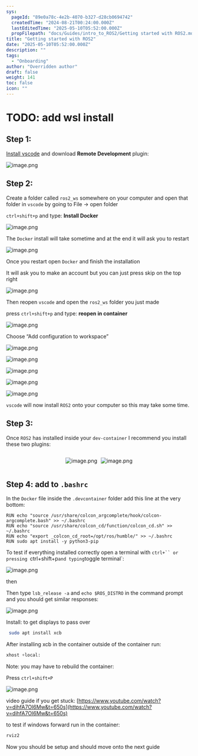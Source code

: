 ```yaml
---
sys:
  pageId: "89e0a78c-4e2b-4070-b327-d28cb0694742"
  createdTime: "2024-08-21T00:24:00.000Z"
  lastEditedTime: "2025-05-10T05:52:00.000Z"
  propFilepath: "docs/Guides/intro_to_ROS2/Getting started with ROS2.md"
title: "Getting started with ROS2"
date: "2025-05-10T05:52:00.000Z"
description: ""
tags:
  - "Onboarding"
author: "Overridden author"
draft: false
weight: 141
toc: false
icon: ""
---
```


# TODO: add wsl install

## Step 1:

[Install vscode](https://code.visualstudio.com/download) and download **Remote Development** plugin:

![image.png](https://prod-files-secure.s3.us-west-2.amazonaws.com/d518164a-d88e-44d1-a4ee-3adb3bd8bce0/efb52993-1881-4a40-b95e-6f020334f022/image.png?X-Amz-Algorithm=AWS4-HMAC-SHA256&X-Amz-Content-Sha256=UNSIGNED-PAYLOAD&X-Amz-Credential=ASIAZI2LB466ZU7LG5S4%2F20250511%2Fus-west-2%2Fs3%2Faws4_request&X-Amz-Date=20250511T200839Z&X-Amz-Expires=3600&X-Amz-Security-Token=IQoJb3JpZ2luX2VjEBkaCXVzLXdlc3QtMiJHMEUCIQCukXbXFdjIc2nZa3xE%2B68j6Id8GJwWr3cqObiTl1No7AIgFLd%2Fv3C8%2FOfbn3D0a7P8%2BeTuLDN9KA%2BUJBokGSSbzwgqiAQIwf%2F%2F%2F%2F%2F%2F%2F%2F%2F%2FARAAGgw2Mzc0MjMxODM4MDUiDJpNRhv3UdmfFh7PXCrcA1ddh17hcDZJ8VQU7GnmAXHJs9qv%2BNNQf25h61ShoGO9fq1fChEMbgcvg2AXGDyUt25INVNtL6RXPllTyu2AzbIGCN4oOoGI9M9Lsid4ghqv76OIcSlYUmGeGAOs98xFx6pIRRFdY08ZRDEF1V11GqcEzyoiArWrTyEJJHNFep6ZFocT31SQDPU%2FKI8OcRRVaHnBnuoefSwGwlKL%2FB2O0AiRp8iWiDtSdl4ptWuooOllmv4II4fiUotdw8wq1wmKG2fh7iNK1NvQN1vR58CIm5xdi911a4bXeV6LtEQLA%2Fa9BS72YRMU12xWYraO5eDzmNNuLhvJpTc1dv5jEgAbgIsPl%2Bmiw%2FfvZN%2F%2BYDGEOLWRw2r2bhHMOgOoQf7qqIpcgNa5LL1li1Wb3nJ1burMUGausrG0aKG2T8cQ5tj86eXbElB6laJeCXD77raZdW3j4S7HqA9WQlcl0mncOXmHFDurtqGziMqrd5rTXPXaLQqjAqqwQhCqAkkeEkBf2%2FlPQaDFTNSOfl%2FYfsoorsfmIk2qAYc5PsKs3rvHJIoVA8XUWj0TpFHEhbA4phPs2HVFDhtOkZTBA4NLjeFJSBDLgljwES5kur5rg%2BIM9MZOT7BYYaeoiojM5R3Ig4WdMJqhg8EGOqUBC%2Bx45XBLA3bIIsHN5pJFNY0AM%2BboZvI83f03mm9AcuI1HIIWAeP0CLm6gA7B5BnLzF7Dvpv6bVE8Hbaha5FkpZnbbAqxHVyea96Fo21RL7fNjlJGZIcqN0E8doHFiS3pm8dQcsi%2BdxPUEeadN%2FC87pk9xKi6fJO%2FrB6J3QeIGhdpXcvJqNO1syz9vaVZljy14ZH7kqM2mN4CqCKlR7%2FFaMppmlhp&X-Amz-Signature=2231d6dcd87185dd49e70232234d123de5d81b777a0b280f76432bbd99e5048e&X-Amz-SignedHeaders=host&x-id=GetObject)

## Step 2:

Create a folder called `ros2_ws` somewhere on your computer and open that folder in `vscode` by going to File → open folder 

`ctrl+shift+p` and type: **Install Docker**

![image.png](https://prod-files-secure.s3.us-west-2.amazonaws.com/d518164a-d88e-44d1-a4ee-3adb3bd8bce0/2269dc0e-1cd5-47ff-bceb-c04ad9b2eab0/image.png?X-Amz-Algorithm=AWS4-HMAC-SHA256&X-Amz-Content-Sha256=UNSIGNED-PAYLOAD&X-Amz-Credential=ASIAZI2LB466ZU7LG5S4%2F20250511%2Fus-west-2%2Fs3%2Faws4_request&X-Amz-Date=20250511T200839Z&X-Amz-Expires=3600&X-Amz-Security-Token=IQoJb3JpZ2luX2VjEBkaCXVzLXdlc3QtMiJHMEUCIQCukXbXFdjIc2nZa3xE%2B68j6Id8GJwWr3cqObiTl1No7AIgFLd%2Fv3C8%2FOfbn3D0a7P8%2BeTuLDN9KA%2BUJBokGSSbzwgqiAQIwf%2F%2F%2F%2F%2F%2F%2F%2F%2F%2FARAAGgw2Mzc0MjMxODM4MDUiDJpNRhv3UdmfFh7PXCrcA1ddh17hcDZJ8VQU7GnmAXHJs9qv%2BNNQf25h61ShoGO9fq1fChEMbgcvg2AXGDyUt25INVNtL6RXPllTyu2AzbIGCN4oOoGI9M9Lsid4ghqv76OIcSlYUmGeGAOs98xFx6pIRRFdY08ZRDEF1V11GqcEzyoiArWrTyEJJHNFep6ZFocT31SQDPU%2FKI8OcRRVaHnBnuoefSwGwlKL%2FB2O0AiRp8iWiDtSdl4ptWuooOllmv4II4fiUotdw8wq1wmKG2fh7iNK1NvQN1vR58CIm5xdi911a4bXeV6LtEQLA%2Fa9BS72YRMU12xWYraO5eDzmNNuLhvJpTc1dv5jEgAbgIsPl%2Bmiw%2FfvZN%2F%2BYDGEOLWRw2r2bhHMOgOoQf7qqIpcgNa5LL1li1Wb3nJ1burMUGausrG0aKG2T8cQ5tj86eXbElB6laJeCXD77raZdW3j4S7HqA9WQlcl0mncOXmHFDurtqGziMqrd5rTXPXaLQqjAqqwQhCqAkkeEkBf2%2FlPQaDFTNSOfl%2FYfsoorsfmIk2qAYc5PsKs3rvHJIoVA8XUWj0TpFHEhbA4phPs2HVFDhtOkZTBA4NLjeFJSBDLgljwES5kur5rg%2BIM9MZOT7BYYaeoiojM5R3Ig4WdMJqhg8EGOqUBC%2Bx45XBLA3bIIsHN5pJFNY0AM%2BboZvI83f03mm9AcuI1HIIWAeP0CLm6gA7B5BnLzF7Dvpv6bVE8Hbaha5FkpZnbbAqxHVyea96Fo21RL7fNjlJGZIcqN0E8doHFiS3pm8dQcsi%2BdxPUEeadN%2FC87pk9xKi6fJO%2FrB6J3QeIGhdpXcvJqNO1syz9vaVZljy14ZH7kqM2mN4CqCKlR7%2FFaMppmlhp&X-Amz-Signature=5c597a926fde25a246e0e40635c9333d50bb271a271cc16cfe65595b639e6ed6&X-Amz-SignedHeaders=host&x-id=GetObject)

The `Docker` install will take sometime and at the end it will ask you to restart

![image.png](https://prod-files-secure.s3.us-west-2.amazonaws.com/d518164a-d88e-44d1-a4ee-3adb3bd8bce0/ed233f78-be33-4b1f-b89c-9c346c0e961e/image.png?X-Amz-Algorithm=AWS4-HMAC-SHA256&X-Amz-Content-Sha256=UNSIGNED-PAYLOAD&X-Amz-Credential=ASIAZI2LB466ZU7LG5S4%2F20250511%2Fus-west-2%2Fs3%2Faws4_request&X-Amz-Date=20250511T200839Z&X-Amz-Expires=3600&X-Amz-Security-Token=IQoJb3JpZ2luX2VjEBkaCXVzLXdlc3QtMiJHMEUCIQCukXbXFdjIc2nZa3xE%2B68j6Id8GJwWr3cqObiTl1No7AIgFLd%2Fv3C8%2FOfbn3D0a7P8%2BeTuLDN9KA%2BUJBokGSSbzwgqiAQIwf%2F%2F%2F%2F%2F%2F%2F%2F%2F%2FARAAGgw2Mzc0MjMxODM4MDUiDJpNRhv3UdmfFh7PXCrcA1ddh17hcDZJ8VQU7GnmAXHJs9qv%2BNNQf25h61ShoGO9fq1fChEMbgcvg2AXGDyUt25INVNtL6RXPllTyu2AzbIGCN4oOoGI9M9Lsid4ghqv76OIcSlYUmGeGAOs98xFx6pIRRFdY08ZRDEF1V11GqcEzyoiArWrTyEJJHNFep6ZFocT31SQDPU%2FKI8OcRRVaHnBnuoefSwGwlKL%2FB2O0AiRp8iWiDtSdl4ptWuooOllmv4II4fiUotdw8wq1wmKG2fh7iNK1NvQN1vR58CIm5xdi911a4bXeV6LtEQLA%2Fa9BS72YRMU12xWYraO5eDzmNNuLhvJpTc1dv5jEgAbgIsPl%2Bmiw%2FfvZN%2F%2BYDGEOLWRw2r2bhHMOgOoQf7qqIpcgNa5LL1li1Wb3nJ1burMUGausrG0aKG2T8cQ5tj86eXbElB6laJeCXD77raZdW3j4S7HqA9WQlcl0mncOXmHFDurtqGziMqrd5rTXPXaLQqjAqqwQhCqAkkeEkBf2%2FlPQaDFTNSOfl%2FYfsoorsfmIk2qAYc5PsKs3rvHJIoVA8XUWj0TpFHEhbA4phPs2HVFDhtOkZTBA4NLjeFJSBDLgljwES5kur5rg%2BIM9MZOT7BYYaeoiojM5R3Ig4WdMJqhg8EGOqUBC%2Bx45XBLA3bIIsHN5pJFNY0AM%2BboZvI83f03mm9AcuI1HIIWAeP0CLm6gA7B5BnLzF7Dvpv6bVE8Hbaha5FkpZnbbAqxHVyea96Fo21RL7fNjlJGZIcqN0E8doHFiS3pm8dQcsi%2BdxPUEeadN%2FC87pk9xKi6fJO%2FrB6J3QeIGhdpXcvJqNO1syz9vaVZljy14ZH7kqM2mN4CqCKlR7%2FFaMppmlhp&X-Amz-Signature=751c7fcde6a12adb8565067caa89e21babc55d1567b5231baa02bd8a52a01991&X-Amz-SignedHeaders=host&x-id=GetObject)

Once you restart open `Docker` and finish the installation

It will ask you to make an account but you can just press skip on the top right

![image.png](https://prod-files-secure.s3.us-west-2.amazonaws.com/d518164a-d88e-44d1-a4ee-3adb3bd8bce0/21010ad9-1659-4fd9-9f59-9932a09b2a3d/image.png?X-Amz-Algorithm=AWS4-HMAC-SHA256&X-Amz-Content-Sha256=UNSIGNED-PAYLOAD&X-Amz-Credential=ASIAZI2LB466ZU7LG5S4%2F20250511%2Fus-west-2%2Fs3%2Faws4_request&X-Amz-Date=20250511T200839Z&X-Amz-Expires=3600&X-Amz-Security-Token=IQoJb3JpZ2luX2VjEBkaCXVzLXdlc3QtMiJHMEUCIQCukXbXFdjIc2nZa3xE%2B68j6Id8GJwWr3cqObiTl1No7AIgFLd%2Fv3C8%2FOfbn3D0a7P8%2BeTuLDN9KA%2BUJBokGSSbzwgqiAQIwf%2F%2F%2F%2F%2F%2F%2F%2F%2F%2FARAAGgw2Mzc0MjMxODM4MDUiDJpNRhv3UdmfFh7PXCrcA1ddh17hcDZJ8VQU7GnmAXHJs9qv%2BNNQf25h61ShoGO9fq1fChEMbgcvg2AXGDyUt25INVNtL6RXPllTyu2AzbIGCN4oOoGI9M9Lsid4ghqv76OIcSlYUmGeGAOs98xFx6pIRRFdY08ZRDEF1V11GqcEzyoiArWrTyEJJHNFep6ZFocT31SQDPU%2FKI8OcRRVaHnBnuoefSwGwlKL%2FB2O0AiRp8iWiDtSdl4ptWuooOllmv4II4fiUotdw8wq1wmKG2fh7iNK1NvQN1vR58CIm5xdi911a4bXeV6LtEQLA%2Fa9BS72YRMU12xWYraO5eDzmNNuLhvJpTc1dv5jEgAbgIsPl%2Bmiw%2FfvZN%2F%2BYDGEOLWRw2r2bhHMOgOoQf7qqIpcgNa5LL1li1Wb3nJ1burMUGausrG0aKG2T8cQ5tj86eXbElB6laJeCXD77raZdW3j4S7HqA9WQlcl0mncOXmHFDurtqGziMqrd5rTXPXaLQqjAqqwQhCqAkkeEkBf2%2FlPQaDFTNSOfl%2FYfsoorsfmIk2qAYc5PsKs3rvHJIoVA8XUWj0TpFHEhbA4phPs2HVFDhtOkZTBA4NLjeFJSBDLgljwES5kur5rg%2BIM9MZOT7BYYaeoiojM5R3Ig4WdMJqhg8EGOqUBC%2Bx45XBLA3bIIsHN5pJFNY0AM%2BboZvI83f03mm9AcuI1HIIWAeP0CLm6gA7B5BnLzF7Dvpv6bVE8Hbaha5FkpZnbbAqxHVyea96Fo21RL7fNjlJGZIcqN0E8doHFiS3pm8dQcsi%2BdxPUEeadN%2FC87pk9xKi6fJO%2FrB6J3QeIGhdpXcvJqNO1syz9vaVZljy14ZH7kqM2mN4CqCKlR7%2FFaMppmlhp&X-Amz-Signature=d1f951ebe442efc0e949f48743082d8abc5bcab687ce5535663861deae622e42&X-Amz-SignedHeaders=host&x-id=GetObject)

Then reopen `vscode` and open the `ros2_ws` folder you just made

press `ctrl+shift+p` and type: **reopen in container**

![image.png](https://prod-files-secure.s3.us-west-2.amazonaws.com/d518164a-d88e-44d1-a4ee-3adb3bd8bce0/4e93b8c2-41ad-488c-8095-c74205196118/image.png?X-Amz-Algorithm=AWS4-HMAC-SHA256&X-Amz-Content-Sha256=UNSIGNED-PAYLOAD&X-Amz-Credential=ASIAZI2LB466ZU7LG5S4%2F20250511%2Fus-west-2%2Fs3%2Faws4_request&X-Amz-Date=20250511T200839Z&X-Amz-Expires=3600&X-Amz-Security-Token=IQoJb3JpZ2luX2VjEBkaCXVzLXdlc3QtMiJHMEUCIQCukXbXFdjIc2nZa3xE%2B68j6Id8GJwWr3cqObiTl1No7AIgFLd%2Fv3C8%2FOfbn3D0a7P8%2BeTuLDN9KA%2BUJBokGSSbzwgqiAQIwf%2F%2F%2F%2F%2F%2F%2F%2F%2F%2FARAAGgw2Mzc0MjMxODM4MDUiDJpNRhv3UdmfFh7PXCrcA1ddh17hcDZJ8VQU7GnmAXHJs9qv%2BNNQf25h61ShoGO9fq1fChEMbgcvg2AXGDyUt25INVNtL6RXPllTyu2AzbIGCN4oOoGI9M9Lsid4ghqv76OIcSlYUmGeGAOs98xFx6pIRRFdY08ZRDEF1V11GqcEzyoiArWrTyEJJHNFep6ZFocT31SQDPU%2FKI8OcRRVaHnBnuoefSwGwlKL%2FB2O0AiRp8iWiDtSdl4ptWuooOllmv4II4fiUotdw8wq1wmKG2fh7iNK1NvQN1vR58CIm5xdi911a4bXeV6LtEQLA%2Fa9BS72YRMU12xWYraO5eDzmNNuLhvJpTc1dv5jEgAbgIsPl%2Bmiw%2FfvZN%2F%2BYDGEOLWRw2r2bhHMOgOoQf7qqIpcgNa5LL1li1Wb3nJ1burMUGausrG0aKG2T8cQ5tj86eXbElB6laJeCXD77raZdW3j4S7HqA9WQlcl0mncOXmHFDurtqGziMqrd5rTXPXaLQqjAqqwQhCqAkkeEkBf2%2FlPQaDFTNSOfl%2FYfsoorsfmIk2qAYc5PsKs3rvHJIoVA8XUWj0TpFHEhbA4phPs2HVFDhtOkZTBA4NLjeFJSBDLgljwES5kur5rg%2BIM9MZOT7BYYaeoiojM5R3Ig4WdMJqhg8EGOqUBC%2Bx45XBLA3bIIsHN5pJFNY0AM%2BboZvI83f03mm9AcuI1HIIWAeP0CLm6gA7B5BnLzF7Dvpv6bVE8Hbaha5FkpZnbbAqxHVyea96Fo21RL7fNjlJGZIcqN0E8doHFiS3pm8dQcsi%2BdxPUEeadN%2FC87pk9xKi6fJO%2FrB6J3QeIGhdpXcvJqNO1syz9vaVZljy14ZH7kqM2mN4CqCKlR7%2FFaMppmlhp&X-Amz-Signature=470b69c814180ce7d39c5b729549da577435e55e316bb50c530aefd9548d63ae&X-Amz-SignedHeaders=host&x-id=GetObject)

Choose “Add configuration to workspace”

![image.png](https://prod-files-secure.s3.us-west-2.amazonaws.com/d518164a-d88e-44d1-a4ee-3adb3bd8bce0/9560b282-5060-4989-ba37-97e7b2c22476/image.png?X-Amz-Algorithm=AWS4-HMAC-SHA256&X-Amz-Content-Sha256=UNSIGNED-PAYLOAD&X-Amz-Credential=ASIAZI2LB466ZU7LG5S4%2F20250511%2Fus-west-2%2Fs3%2Faws4_request&X-Amz-Date=20250511T200839Z&X-Amz-Expires=3600&X-Amz-Security-Token=IQoJb3JpZ2luX2VjEBkaCXVzLXdlc3QtMiJHMEUCIQCukXbXFdjIc2nZa3xE%2B68j6Id8GJwWr3cqObiTl1No7AIgFLd%2Fv3C8%2FOfbn3D0a7P8%2BeTuLDN9KA%2BUJBokGSSbzwgqiAQIwf%2F%2F%2F%2F%2F%2F%2F%2F%2F%2FARAAGgw2Mzc0MjMxODM4MDUiDJpNRhv3UdmfFh7PXCrcA1ddh17hcDZJ8VQU7GnmAXHJs9qv%2BNNQf25h61ShoGO9fq1fChEMbgcvg2AXGDyUt25INVNtL6RXPllTyu2AzbIGCN4oOoGI9M9Lsid4ghqv76OIcSlYUmGeGAOs98xFx6pIRRFdY08ZRDEF1V11GqcEzyoiArWrTyEJJHNFep6ZFocT31SQDPU%2FKI8OcRRVaHnBnuoefSwGwlKL%2FB2O0AiRp8iWiDtSdl4ptWuooOllmv4II4fiUotdw8wq1wmKG2fh7iNK1NvQN1vR58CIm5xdi911a4bXeV6LtEQLA%2Fa9BS72YRMU12xWYraO5eDzmNNuLhvJpTc1dv5jEgAbgIsPl%2Bmiw%2FfvZN%2F%2BYDGEOLWRw2r2bhHMOgOoQf7qqIpcgNa5LL1li1Wb3nJ1burMUGausrG0aKG2T8cQ5tj86eXbElB6laJeCXD77raZdW3j4S7HqA9WQlcl0mncOXmHFDurtqGziMqrd5rTXPXaLQqjAqqwQhCqAkkeEkBf2%2FlPQaDFTNSOfl%2FYfsoorsfmIk2qAYc5PsKs3rvHJIoVA8XUWj0TpFHEhbA4phPs2HVFDhtOkZTBA4NLjeFJSBDLgljwES5kur5rg%2BIM9MZOT7BYYaeoiojM5R3Ig4WdMJqhg8EGOqUBC%2Bx45XBLA3bIIsHN5pJFNY0AM%2BboZvI83f03mm9AcuI1HIIWAeP0CLm6gA7B5BnLzF7Dvpv6bVE8Hbaha5FkpZnbbAqxHVyea96Fo21RL7fNjlJGZIcqN0E8doHFiS3pm8dQcsi%2BdxPUEeadN%2FC87pk9xKi6fJO%2FrB6J3QeIGhdpXcvJqNO1syz9vaVZljy14ZH7kqM2mN4CqCKlR7%2FFaMppmlhp&X-Amz-Signature=920454eb70763faaa32849fbdc2008a99c92d4383f4690d9d78be9263971efa0&X-Amz-SignedHeaders=host&x-id=GetObject)

![image.png](https://prod-files-secure.s3.us-west-2.amazonaws.com/d518164a-d88e-44d1-a4ee-3adb3bd8bce0/2ee63f81-886b-48e8-a553-dc6e5eac99e4/image.png?X-Amz-Algorithm=AWS4-HMAC-SHA256&X-Amz-Content-Sha256=UNSIGNED-PAYLOAD&X-Amz-Credential=ASIAZI2LB466ZU7LG5S4%2F20250511%2Fus-west-2%2Fs3%2Faws4_request&X-Amz-Date=20250511T200839Z&X-Amz-Expires=3600&X-Amz-Security-Token=IQoJb3JpZ2luX2VjEBkaCXVzLXdlc3QtMiJHMEUCIQCukXbXFdjIc2nZa3xE%2B68j6Id8GJwWr3cqObiTl1No7AIgFLd%2Fv3C8%2FOfbn3D0a7P8%2BeTuLDN9KA%2BUJBokGSSbzwgqiAQIwf%2F%2F%2F%2F%2F%2F%2F%2F%2F%2FARAAGgw2Mzc0MjMxODM4MDUiDJpNRhv3UdmfFh7PXCrcA1ddh17hcDZJ8VQU7GnmAXHJs9qv%2BNNQf25h61ShoGO9fq1fChEMbgcvg2AXGDyUt25INVNtL6RXPllTyu2AzbIGCN4oOoGI9M9Lsid4ghqv76OIcSlYUmGeGAOs98xFx6pIRRFdY08ZRDEF1V11GqcEzyoiArWrTyEJJHNFep6ZFocT31SQDPU%2FKI8OcRRVaHnBnuoefSwGwlKL%2FB2O0AiRp8iWiDtSdl4ptWuooOllmv4II4fiUotdw8wq1wmKG2fh7iNK1NvQN1vR58CIm5xdi911a4bXeV6LtEQLA%2Fa9BS72YRMU12xWYraO5eDzmNNuLhvJpTc1dv5jEgAbgIsPl%2Bmiw%2FfvZN%2F%2BYDGEOLWRw2r2bhHMOgOoQf7qqIpcgNa5LL1li1Wb3nJ1burMUGausrG0aKG2T8cQ5tj86eXbElB6laJeCXD77raZdW3j4S7HqA9WQlcl0mncOXmHFDurtqGziMqrd5rTXPXaLQqjAqqwQhCqAkkeEkBf2%2FlPQaDFTNSOfl%2FYfsoorsfmIk2qAYc5PsKs3rvHJIoVA8XUWj0TpFHEhbA4phPs2HVFDhtOkZTBA4NLjeFJSBDLgljwES5kur5rg%2BIM9MZOT7BYYaeoiojM5R3Ig4WdMJqhg8EGOqUBC%2Bx45XBLA3bIIsHN5pJFNY0AM%2BboZvI83f03mm9AcuI1HIIWAeP0CLm6gA7B5BnLzF7Dvpv6bVE8Hbaha5FkpZnbbAqxHVyea96Fo21RL7fNjlJGZIcqN0E8doHFiS3pm8dQcsi%2BdxPUEeadN%2FC87pk9xKi6fJO%2FrB6J3QeIGhdpXcvJqNO1syz9vaVZljy14ZH7kqM2mN4CqCKlR7%2FFaMppmlhp&X-Amz-Signature=42752e20db12e7a65f14a6e0f3f13f158c2a2761e14eaeea3c95a97bf0a07ef4&X-Amz-SignedHeaders=host&x-id=GetObject)

![image.png](https://prod-files-secure.s3.us-west-2.amazonaws.com/d518164a-d88e-44d1-a4ee-3adb3bd8bce0/ae1580b2-b048-407e-aed9-b584224a7a04/image.png?X-Amz-Algorithm=AWS4-HMAC-SHA256&X-Amz-Content-Sha256=UNSIGNED-PAYLOAD&X-Amz-Credential=ASIAZI2LB466ZU7LG5S4%2F20250511%2Fus-west-2%2Fs3%2Faws4_request&X-Amz-Date=20250511T200839Z&X-Amz-Expires=3600&X-Amz-Security-Token=IQoJb3JpZ2luX2VjEBkaCXVzLXdlc3QtMiJHMEUCIQCukXbXFdjIc2nZa3xE%2B68j6Id8GJwWr3cqObiTl1No7AIgFLd%2Fv3C8%2FOfbn3D0a7P8%2BeTuLDN9KA%2BUJBokGSSbzwgqiAQIwf%2F%2F%2F%2F%2F%2F%2F%2F%2F%2FARAAGgw2Mzc0MjMxODM4MDUiDJpNRhv3UdmfFh7PXCrcA1ddh17hcDZJ8VQU7GnmAXHJs9qv%2BNNQf25h61ShoGO9fq1fChEMbgcvg2AXGDyUt25INVNtL6RXPllTyu2AzbIGCN4oOoGI9M9Lsid4ghqv76OIcSlYUmGeGAOs98xFx6pIRRFdY08ZRDEF1V11GqcEzyoiArWrTyEJJHNFep6ZFocT31SQDPU%2FKI8OcRRVaHnBnuoefSwGwlKL%2FB2O0AiRp8iWiDtSdl4ptWuooOllmv4II4fiUotdw8wq1wmKG2fh7iNK1NvQN1vR58CIm5xdi911a4bXeV6LtEQLA%2Fa9BS72YRMU12xWYraO5eDzmNNuLhvJpTc1dv5jEgAbgIsPl%2Bmiw%2FfvZN%2F%2BYDGEOLWRw2r2bhHMOgOoQf7qqIpcgNa5LL1li1Wb3nJ1burMUGausrG0aKG2T8cQ5tj86eXbElB6laJeCXD77raZdW3j4S7HqA9WQlcl0mncOXmHFDurtqGziMqrd5rTXPXaLQqjAqqwQhCqAkkeEkBf2%2FlPQaDFTNSOfl%2FYfsoorsfmIk2qAYc5PsKs3rvHJIoVA8XUWj0TpFHEhbA4phPs2HVFDhtOkZTBA4NLjeFJSBDLgljwES5kur5rg%2BIM9MZOT7BYYaeoiojM5R3Ig4WdMJqhg8EGOqUBC%2Bx45XBLA3bIIsHN5pJFNY0AM%2BboZvI83f03mm9AcuI1HIIWAeP0CLm6gA7B5BnLzF7Dvpv6bVE8Hbaha5FkpZnbbAqxHVyea96Fo21RL7fNjlJGZIcqN0E8doHFiS3pm8dQcsi%2BdxPUEeadN%2FC87pk9xKi6fJO%2FrB6J3QeIGhdpXcvJqNO1syz9vaVZljy14ZH7kqM2mN4CqCKlR7%2FFaMppmlhp&X-Amz-Signature=a52a39bc10cc3ed059d304e9cb417bfb29592adb3aca3fbfa213e04512375077&X-Amz-SignedHeaders=host&x-id=GetObject)

![image.png](https://prod-files-secure.s3.us-west-2.amazonaws.com/d518164a-d88e-44d1-a4ee-3adb3bd8bce0/53255b28-f75e-430f-b9e3-c0ac8577e42b/image.png?X-Amz-Algorithm=AWS4-HMAC-SHA256&X-Amz-Content-Sha256=UNSIGNED-PAYLOAD&X-Amz-Credential=ASIAZI2LB466ZU7LG5S4%2F20250511%2Fus-west-2%2Fs3%2Faws4_request&X-Amz-Date=20250511T200839Z&X-Amz-Expires=3600&X-Amz-Security-Token=IQoJb3JpZ2luX2VjEBkaCXVzLXdlc3QtMiJHMEUCIQCukXbXFdjIc2nZa3xE%2B68j6Id8GJwWr3cqObiTl1No7AIgFLd%2Fv3C8%2FOfbn3D0a7P8%2BeTuLDN9KA%2BUJBokGSSbzwgqiAQIwf%2F%2F%2F%2F%2F%2F%2F%2F%2F%2FARAAGgw2Mzc0MjMxODM4MDUiDJpNRhv3UdmfFh7PXCrcA1ddh17hcDZJ8VQU7GnmAXHJs9qv%2BNNQf25h61ShoGO9fq1fChEMbgcvg2AXGDyUt25INVNtL6RXPllTyu2AzbIGCN4oOoGI9M9Lsid4ghqv76OIcSlYUmGeGAOs98xFx6pIRRFdY08ZRDEF1V11GqcEzyoiArWrTyEJJHNFep6ZFocT31SQDPU%2FKI8OcRRVaHnBnuoefSwGwlKL%2FB2O0AiRp8iWiDtSdl4ptWuooOllmv4II4fiUotdw8wq1wmKG2fh7iNK1NvQN1vR58CIm5xdi911a4bXeV6LtEQLA%2Fa9BS72YRMU12xWYraO5eDzmNNuLhvJpTc1dv5jEgAbgIsPl%2Bmiw%2FfvZN%2F%2BYDGEOLWRw2r2bhHMOgOoQf7qqIpcgNa5LL1li1Wb3nJ1burMUGausrG0aKG2T8cQ5tj86eXbElB6laJeCXD77raZdW3j4S7HqA9WQlcl0mncOXmHFDurtqGziMqrd5rTXPXaLQqjAqqwQhCqAkkeEkBf2%2FlPQaDFTNSOfl%2FYfsoorsfmIk2qAYc5PsKs3rvHJIoVA8XUWj0TpFHEhbA4phPs2HVFDhtOkZTBA4NLjeFJSBDLgljwES5kur5rg%2BIM9MZOT7BYYaeoiojM5R3Ig4WdMJqhg8EGOqUBC%2Bx45XBLA3bIIsHN5pJFNY0AM%2BboZvI83f03mm9AcuI1HIIWAeP0CLm6gA7B5BnLzF7Dvpv6bVE8Hbaha5FkpZnbbAqxHVyea96Fo21RL7fNjlJGZIcqN0E8doHFiS3pm8dQcsi%2BdxPUEeadN%2FC87pk9xKi6fJO%2FrB6J3QeIGhdpXcvJqNO1syz9vaVZljy14ZH7kqM2mN4CqCKlR7%2FFaMppmlhp&X-Amz-Signature=47108ba873e1f41864747c4cd33cd147200d14cdca3b1150cfb563d3a562b263&X-Amz-SignedHeaders=host&x-id=GetObject)

![image.png](https://prod-files-secure.s3.us-west-2.amazonaws.com/d518164a-d88e-44d1-a4ee-3adb3bd8bce0/7c562767-5af9-4ffb-97d1-327bcdf4ee00/image.png?X-Amz-Algorithm=AWS4-HMAC-SHA256&X-Amz-Content-Sha256=UNSIGNED-PAYLOAD&X-Amz-Credential=ASIAZI2LB466ZU7LG5S4%2F20250511%2Fus-west-2%2Fs3%2Faws4_request&X-Amz-Date=20250511T200839Z&X-Amz-Expires=3600&X-Amz-Security-Token=IQoJb3JpZ2luX2VjEBkaCXVzLXdlc3QtMiJHMEUCIQCukXbXFdjIc2nZa3xE%2B68j6Id8GJwWr3cqObiTl1No7AIgFLd%2Fv3C8%2FOfbn3D0a7P8%2BeTuLDN9KA%2BUJBokGSSbzwgqiAQIwf%2F%2F%2F%2F%2F%2F%2F%2F%2F%2FARAAGgw2Mzc0MjMxODM4MDUiDJpNRhv3UdmfFh7PXCrcA1ddh17hcDZJ8VQU7GnmAXHJs9qv%2BNNQf25h61ShoGO9fq1fChEMbgcvg2AXGDyUt25INVNtL6RXPllTyu2AzbIGCN4oOoGI9M9Lsid4ghqv76OIcSlYUmGeGAOs98xFx6pIRRFdY08ZRDEF1V11GqcEzyoiArWrTyEJJHNFep6ZFocT31SQDPU%2FKI8OcRRVaHnBnuoefSwGwlKL%2FB2O0AiRp8iWiDtSdl4ptWuooOllmv4II4fiUotdw8wq1wmKG2fh7iNK1NvQN1vR58CIm5xdi911a4bXeV6LtEQLA%2Fa9BS72YRMU12xWYraO5eDzmNNuLhvJpTc1dv5jEgAbgIsPl%2Bmiw%2FfvZN%2F%2BYDGEOLWRw2r2bhHMOgOoQf7qqIpcgNa5LL1li1Wb3nJ1burMUGausrG0aKG2T8cQ5tj86eXbElB6laJeCXD77raZdW3j4S7HqA9WQlcl0mncOXmHFDurtqGziMqrd5rTXPXaLQqjAqqwQhCqAkkeEkBf2%2FlPQaDFTNSOfl%2FYfsoorsfmIk2qAYc5PsKs3rvHJIoVA8XUWj0TpFHEhbA4phPs2HVFDhtOkZTBA4NLjeFJSBDLgljwES5kur5rg%2BIM9MZOT7BYYaeoiojM5R3Ig4WdMJqhg8EGOqUBC%2Bx45XBLA3bIIsHN5pJFNY0AM%2BboZvI83f03mm9AcuI1HIIWAeP0CLm6gA7B5BnLzF7Dvpv6bVE8Hbaha5FkpZnbbAqxHVyea96Fo21RL7fNjlJGZIcqN0E8doHFiS3pm8dQcsi%2BdxPUEeadN%2FC87pk9xKi6fJO%2FrB6J3QeIGhdpXcvJqNO1syz9vaVZljy14ZH7kqM2mN4CqCKlR7%2FFaMppmlhp&X-Amz-Signature=4c5665080159c8ce4770ba85a593d407a0c43d8694b68e9efbf7f25823d783e6&X-Amz-SignedHeaders=host&x-id=GetObject)

`vscode` will now install `ROS2` onto your computer so this may take some time.

## Step 3:

Once `ROS2` has installed inside your `dev-container` I recommend you install these two plugins:

<div style="display: flex;flex-direction: row; column-gap:10px; max-width: 630px;justify-content: center;">
<div>

![image.png](https://prod-files-secure.s3.us-west-2.amazonaws.com/d518164a-d88e-44d1-a4ee-3adb3bd8bce0/3fc3d550-5a54-4ba1-ba6b-faa01cdb7369/image.png?X-Amz-Algorithm=AWS4-HMAC-SHA256&X-Amz-Content-Sha256=UNSIGNED-PAYLOAD&X-Amz-Credential=ASIAZI2LB4667DFGPKIQ%2F20250511%2Fus-west-2%2Fs3%2Faws4_request&X-Amz-Date=20250511T200844Z&X-Amz-Expires=3600&X-Amz-Security-Token=IQoJb3JpZ2luX2VjEBkaCXVzLXdlc3QtMiJGMEQCIBwBOXeoXEpQfW09zQhNHCE2ijHYfGGThOyzxq27fsAWAiB995bwBXunIGvwwf7hMV%2Byvo%2FfvxPNlgh9s95ddCWPzCqIBAjC%2F%2F%2F%2F%2F%2F%2F%2F%2F%2F8BEAAaDDYzNzQyMzE4MzgwNSIMPAfxfs%2BGVLbn5Bc7KtwDVLbu5PqkV9tmq3J%2F1MeSuBhcSA6vz6hOA%2F4yp6Qj2PdyPg9MBogwfhG2UcDb3bfcvzBCGtbpRtVfY%2B0kxuEdWi5RpIaHLXD%2BSiddsQS8cdGPJ8dcaj4u9DEu8LZXlYMIf03%2B3Bbuay1Nwm8G0XT1JjO5yPf3Ko116lpJ1EHmlLd9KJfCfYHqS2RZ4zdDvFhCSyVULX5FgH3ct6eR6cNuRxoAJ3HXSWEiIaT7t3Bojhn450EICiVEvbwXiYCQ%2BW0TYOoJqQ14v91JXOe7IHl38NtdjYFToDVhp6RR6rnQNlr1iag%2BiT4jiNTj%2B1G48lc89ML1cx77rUAYxv8lcnUBKkqSEOyGCGQqIfzhh5H7ewj%2FJBPu4QjmPqoKyRLQI2GMWTy23Nj7uW%2B1coc9W6si5a4z5wVgoar%2FIFE21U7M4JeIFTRwSO8ohtikE%2Fz0a4MWMs25y7RPRaaEiGW155%2FJVT5G9%2FchK%2FfAROOEutR5C%2F%2Fieqw8YMpQHmepwyi7%2FHTq1wHB1UY2NxNRyRX4AvX2x2iyZe4W%2FvcmALudQZ9wse5h%2BeI59OaoQuSm95LehJ5GlP3cPBZtWCY5xIQ5vlK4%2BsoKmolaGPwdto0Wb%2BYw6sAwv4XDIraZcq0SlKswmKGDwQY6pgFga7%2BlbvSIrbCMZRfztZMV8Y58PnZJm4CybzS1WosidxtcPPdU5g4ql7FEOO5bHQx0oG8S6BbYXo7glaPs1nlJbf2xyxWwgEKcY0wKAldQu784GZCJuHiw%2FyJu5%2BSGBu%2BKAymUu%2BtpYJcu8bbGYppYtWrn3AWItOvkciNNKS0TuGqrKJDoZ9sjQH%2FkmLcKftVvSshSOeWM36aP4WW%2B68mWzdK1t48e&X-Amz-Signature=e131c74a5cffa7a74813e16ef715539001af29fdfb5ef520f5a45358278b3ab3&X-Amz-SignedHeaders=host&x-id=GetObject)

</div>
<div>

![image.png](https://prod-files-secure.s3.us-west-2.amazonaws.com/d518164a-d88e-44d1-a4ee-3adb3bd8bce0/d994cc66-13c2-4093-a5a3-f84cf4601a82/image.png?X-Amz-Algorithm=AWS4-HMAC-SHA256&X-Amz-Content-Sha256=UNSIGNED-PAYLOAD&X-Amz-Credential=ASIAZI2LB466R7U7DO4J%2F20250511%2Fus-west-2%2Fs3%2Faws4_request&X-Amz-Date=20250511T200845Z&X-Amz-Expires=3600&X-Amz-Security-Token=IQoJb3JpZ2luX2VjEBkaCXVzLXdlc3QtMiJIMEYCIQDVzka1G32BijdjAGDP84%2FmD5cXTc6807kctEUIuejmhAIhAJKb%2FlX5fh4lteN5TzleQG7ZxH41PHBC31CfAv72FdqfKogECML%2F%2F%2F%2F%2F%2F%2F%2F%2F%2FwEQABoMNjM3NDIzMTgzODA1IgwohRcqVHTTTbM78JEq3APVyNlNhF8xoQFqETkdEaKrbaI3r3hkvBQiSnj%2FxMDAhvwewtCtcbm5yWVt1Ys%2Bx4dereNGnNkAkkU2iiGwlxoDUPWb3z29RIeZyuk2Ani%2FsloNSZxqkTWo04HsTL4vmmxyYWm3lyep8NoNbqfLFxA0pzcUtGHXfc47J3K48muT98unoZMypgVPE%2FULFrerTtHTa%2FPl1AhwV21W0PyTcRZQvw1iNcqcwu1ouc8OavwYLfBx%2FHPmXpboNaMdqIz9bzyWC2yQHpilayVDOadAFwiXyB2N%2BLFujEDZu%2BttUov96NlpCM0PYx7%2Fsezhw8mcxQgPe3fo7YYpd%2FKVPTI1sQzyE5fb3E9MvcOuP7Zrp3gfBltrQBGFjMG1AYQ5RKsF3mt%2FVfJll9%2B%2FzZNZfte3cYF%2F3JvUQe4y98IZMoiiXM5Qmxgahn8FemYPtImWmGjLujmLvUhpTYeOMLi4v4U4rPhB403jFdmQ7LZSbcGo2sadxOOXVaAXcqFKodrKemLjuQF5QkUMNkcg2SvnCfBdb3wfPzbkzcuZhi%2BaorU1SqMhKkwkKwN9hPtyAAN7rfVpHHyCdHftbVfZX5qLt3JJDB5kKVwDWqq0VvVwCv%2BV0%2B1zfEdrZHpyb7W%2FsWAF6jChoYPBBjqkARAgPb02rGCTdNXRzOAfkNQVoKlOBhjFlE70iAWv1W4a3wSFLCgzTtQIcjJTwlhBljg144J01%2BBprPhTtD4LpV8hdZZ4Dc8KOimUVwsJCvOP8DQ1PeN8pxhbUoXeE9Ti5PJRzK0wPR1W8YvgXNJ%2FdE9KUsBTji8vw0f0hz42NgAPPGaBNjDtPRe2Nglg%2BvhVZaaa7Hs%2B0r46bhIWnFBnI9zpuI2P&X-Amz-Signature=42155ae6efa17a475971b206ba0caa20536c5e048be05481584c72acb8d8f3f9&X-Amz-SignedHeaders=host&x-id=GetObject)

</div>
</div>

## Step 4: add to `.bashrc`

In the `Docker` file inside the `.devcontainer` folder add this line at the very bottom: 

```docker
RUN echo "source /usr/share/colcon_argcomplete/hook/colcon-argcomplete.bash" >> ~/.bashrc
RUN echo "source /usr/share/colcon_cd/function/colcon_cd.sh" >> ~/.bashrc
RUN echo "export _colcon_cd_root=/opt/ros/humble/" >> ~/.bashrc
RUN sudo apt install -y python3-pip 
```

To test if everything installed correctly open a terminal with `ctrl+`` or pressing `ctrl+shift+p` and typing `toggle terminal`:

![image.png](https://prod-files-secure.s3.us-west-2.amazonaws.com/d518164a-d88e-44d1-a4ee-3adb3bd8bce0/6a4943d8-b04e-4c02-9a58-775f3384d1a5/image.png?X-Amz-Algorithm=AWS4-HMAC-SHA256&X-Amz-Content-Sha256=UNSIGNED-PAYLOAD&X-Amz-Credential=ASIAZI2LB466ZU7LG5S4%2F20250511%2Fus-west-2%2Fs3%2Faws4_request&X-Amz-Date=20250511T200839Z&X-Amz-Expires=3600&X-Amz-Security-Token=IQoJb3JpZ2luX2VjEBkaCXVzLXdlc3QtMiJHMEUCIQCukXbXFdjIc2nZa3xE%2B68j6Id8GJwWr3cqObiTl1No7AIgFLd%2Fv3C8%2FOfbn3D0a7P8%2BeTuLDN9KA%2BUJBokGSSbzwgqiAQIwf%2F%2F%2F%2F%2F%2F%2F%2F%2F%2FARAAGgw2Mzc0MjMxODM4MDUiDJpNRhv3UdmfFh7PXCrcA1ddh17hcDZJ8VQU7GnmAXHJs9qv%2BNNQf25h61ShoGO9fq1fChEMbgcvg2AXGDyUt25INVNtL6RXPllTyu2AzbIGCN4oOoGI9M9Lsid4ghqv76OIcSlYUmGeGAOs98xFx6pIRRFdY08ZRDEF1V11GqcEzyoiArWrTyEJJHNFep6ZFocT31SQDPU%2FKI8OcRRVaHnBnuoefSwGwlKL%2FB2O0AiRp8iWiDtSdl4ptWuooOllmv4II4fiUotdw8wq1wmKG2fh7iNK1NvQN1vR58CIm5xdi911a4bXeV6LtEQLA%2Fa9BS72YRMU12xWYraO5eDzmNNuLhvJpTc1dv5jEgAbgIsPl%2Bmiw%2FfvZN%2F%2BYDGEOLWRw2r2bhHMOgOoQf7qqIpcgNa5LL1li1Wb3nJ1burMUGausrG0aKG2T8cQ5tj86eXbElB6laJeCXD77raZdW3j4S7HqA9WQlcl0mncOXmHFDurtqGziMqrd5rTXPXaLQqjAqqwQhCqAkkeEkBf2%2FlPQaDFTNSOfl%2FYfsoorsfmIk2qAYc5PsKs3rvHJIoVA8XUWj0TpFHEhbA4phPs2HVFDhtOkZTBA4NLjeFJSBDLgljwES5kur5rg%2BIM9MZOT7BYYaeoiojM5R3Ig4WdMJqhg8EGOqUBC%2Bx45XBLA3bIIsHN5pJFNY0AM%2BboZvI83f03mm9AcuI1HIIWAeP0CLm6gA7B5BnLzF7Dvpv6bVE8Hbaha5FkpZnbbAqxHVyea96Fo21RL7fNjlJGZIcqN0E8doHFiS3pm8dQcsi%2BdxPUEeadN%2FC87pk9xKi6fJO%2FrB6J3QeIGhdpXcvJqNO1syz9vaVZljy14ZH7kqM2mN4CqCKlR7%2FFaMppmlhp&X-Amz-Signature=cf9eb96779113104440efa393f648b84dec8cc543dd8798be1a962786bac01b2&X-Amz-SignedHeaders=host&x-id=GetObject)

then 

Then type `lsb_release -a` and `echo $ROS_DISTRO` in the command prompt and you should get similar responses:

![image.png](https://prod-files-secure.s3.us-west-2.amazonaws.com/d518164a-d88e-44d1-a4ee-3adb3bd8bce0/3e635dec-a805-4e85-8b9e-d000e5b71a4e/image.png?X-Amz-Algorithm=AWS4-HMAC-SHA256&X-Amz-Content-Sha256=UNSIGNED-PAYLOAD&X-Amz-Credential=ASIAZI2LB466ZU7LG5S4%2F20250511%2Fus-west-2%2Fs3%2Faws4_request&X-Amz-Date=20250511T200839Z&X-Amz-Expires=3600&X-Amz-Security-Token=IQoJb3JpZ2luX2VjEBkaCXVzLXdlc3QtMiJHMEUCIQCukXbXFdjIc2nZa3xE%2B68j6Id8GJwWr3cqObiTl1No7AIgFLd%2Fv3C8%2FOfbn3D0a7P8%2BeTuLDN9KA%2BUJBokGSSbzwgqiAQIwf%2F%2F%2F%2F%2F%2F%2F%2F%2F%2FARAAGgw2Mzc0MjMxODM4MDUiDJpNRhv3UdmfFh7PXCrcA1ddh17hcDZJ8VQU7GnmAXHJs9qv%2BNNQf25h61ShoGO9fq1fChEMbgcvg2AXGDyUt25INVNtL6RXPllTyu2AzbIGCN4oOoGI9M9Lsid4ghqv76OIcSlYUmGeGAOs98xFx6pIRRFdY08ZRDEF1V11GqcEzyoiArWrTyEJJHNFep6ZFocT31SQDPU%2FKI8OcRRVaHnBnuoefSwGwlKL%2FB2O0AiRp8iWiDtSdl4ptWuooOllmv4II4fiUotdw8wq1wmKG2fh7iNK1NvQN1vR58CIm5xdi911a4bXeV6LtEQLA%2Fa9BS72YRMU12xWYraO5eDzmNNuLhvJpTc1dv5jEgAbgIsPl%2Bmiw%2FfvZN%2F%2BYDGEOLWRw2r2bhHMOgOoQf7qqIpcgNa5LL1li1Wb3nJ1burMUGausrG0aKG2T8cQ5tj86eXbElB6laJeCXD77raZdW3j4S7HqA9WQlcl0mncOXmHFDurtqGziMqrd5rTXPXaLQqjAqqwQhCqAkkeEkBf2%2FlPQaDFTNSOfl%2FYfsoorsfmIk2qAYc5PsKs3rvHJIoVA8XUWj0TpFHEhbA4phPs2HVFDhtOkZTBA4NLjeFJSBDLgljwES5kur5rg%2BIM9MZOT7BYYaeoiojM5R3Ig4WdMJqhg8EGOqUBC%2Bx45XBLA3bIIsHN5pJFNY0AM%2BboZvI83f03mm9AcuI1HIIWAeP0CLm6gA7B5BnLzF7Dvpv6bVE8Hbaha5FkpZnbbAqxHVyea96Fo21RL7fNjlJGZIcqN0E8doHFiS3pm8dQcsi%2BdxPUEeadN%2FC87pk9xKi6fJO%2FrB6J3QeIGhdpXcvJqNO1syz9vaVZljy14ZH7kqM2mN4CqCKlR7%2FFaMppmlhp&X-Amz-Signature=35643360be98dacf20f6daea718f27064eb3950c023264ad72ec41e89c7fe33c&X-Amz-SignedHeaders=host&x-id=GetObject)

Install:  to get displays to pass over

```bash
 sudo apt install xcb
```

After installing xcb in the container outside of the container run:

```python
xhost +local:
```

Note: you may have to rebuild the container:

Press `ctrl+shift+P`

![image.png](https://prod-files-secure.s3.us-west-2.amazonaws.com/d518164a-d88e-44d1-a4ee-3adb3bd8bce0/6c2be660-2618-4c38-9c26-53554f7a0b7b/image.png?X-Amz-Algorithm=AWS4-HMAC-SHA256&X-Amz-Content-Sha256=UNSIGNED-PAYLOAD&X-Amz-Credential=ASIAZI2LB466ZU7LG5S4%2F20250511%2Fus-west-2%2Fs3%2Faws4_request&X-Amz-Date=20250511T200839Z&X-Amz-Expires=3600&X-Amz-Security-Token=IQoJb3JpZ2luX2VjEBkaCXVzLXdlc3QtMiJHMEUCIQCukXbXFdjIc2nZa3xE%2B68j6Id8GJwWr3cqObiTl1No7AIgFLd%2Fv3C8%2FOfbn3D0a7P8%2BeTuLDN9KA%2BUJBokGSSbzwgqiAQIwf%2F%2F%2F%2F%2F%2F%2F%2F%2F%2FARAAGgw2Mzc0MjMxODM4MDUiDJpNRhv3UdmfFh7PXCrcA1ddh17hcDZJ8VQU7GnmAXHJs9qv%2BNNQf25h61ShoGO9fq1fChEMbgcvg2AXGDyUt25INVNtL6RXPllTyu2AzbIGCN4oOoGI9M9Lsid4ghqv76OIcSlYUmGeGAOs98xFx6pIRRFdY08ZRDEF1V11GqcEzyoiArWrTyEJJHNFep6ZFocT31SQDPU%2FKI8OcRRVaHnBnuoefSwGwlKL%2FB2O0AiRp8iWiDtSdl4ptWuooOllmv4II4fiUotdw8wq1wmKG2fh7iNK1NvQN1vR58CIm5xdi911a4bXeV6LtEQLA%2Fa9BS72YRMU12xWYraO5eDzmNNuLhvJpTc1dv5jEgAbgIsPl%2Bmiw%2FfvZN%2F%2BYDGEOLWRw2r2bhHMOgOoQf7qqIpcgNa5LL1li1Wb3nJ1burMUGausrG0aKG2T8cQ5tj86eXbElB6laJeCXD77raZdW3j4S7HqA9WQlcl0mncOXmHFDurtqGziMqrd5rTXPXaLQqjAqqwQhCqAkkeEkBf2%2FlPQaDFTNSOfl%2FYfsoorsfmIk2qAYc5PsKs3rvHJIoVA8XUWj0TpFHEhbA4phPs2HVFDhtOkZTBA4NLjeFJSBDLgljwES5kur5rg%2BIM9MZOT7BYYaeoiojM5R3Ig4WdMJqhg8EGOqUBC%2Bx45XBLA3bIIsHN5pJFNY0AM%2BboZvI83f03mm9AcuI1HIIWAeP0CLm6gA7B5BnLzF7Dvpv6bVE8Hbaha5FkpZnbbAqxHVyea96Fo21RL7fNjlJGZIcqN0E8doHFiS3pm8dQcsi%2BdxPUEeadN%2FC87pk9xKi6fJO%2FrB6J3QeIGhdpXcvJqNO1syz9vaVZljy14ZH7kqM2mN4CqCKlR7%2FFaMppmlhp&X-Amz-Signature=7822278b0ca3228bbc24d539b53b5c717ef0976299112bcb13605abda0a82f69&X-Amz-SignedHeaders=host&x-id=GetObject)

video guide if you get stuck: [https://www.youtube.com/watch?v=dihfA7Ol6Mw&t=650s](https://www.youtube.com/watch?v=dihfA7Ol6Mw&t=650s)

to test if windows forward run in the container:

```bash
rviz2
```

Now you should be setup and should move onto the next guide 
